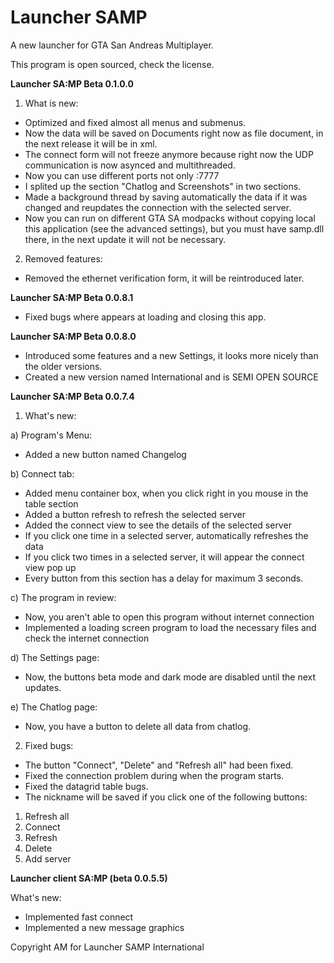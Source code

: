 # Launcher SAMP
A new launcher for GTA San Andreas Multiplayer. 

This program is open sourced, check the license. 

<b> Launcher SA:MP Beta 0.1.0.0 </b>
 
 1) What is new:
 + Optimized and fixed almost all menus and submenus.
 + Now the data will be saved on Documents right now as file document, in the next release it will be in xml.
 + The connect form will not freeze anymore because right now the UDP communication is now asynced and multithreaded.
 + Now you can use different ports not only :7777
 + I splited up the section "Chatlog and Screenshots" in two sections.
 + Made a background thread by saving automatically the data if it was changed and reupdates the connection with the selected server.
 + Now you can run on different GTA SA modpacks without copying local this application (see the advanced settings), but you must have samp.dll there, in the next update it will not be necessary.
 
 2) Removed features:
 + Removed the ethernet verification form, it will be reintroduced later.

<b> Launcher SA:MP Beta 0.0.8.1 </b>
 + Fixed bugs where appears at loading and closing this app.

<b> Launcher SA:MP Beta 0.0.8.0 </b>

+ Introduced some features and a new Settings, it looks more nicely than the older versions.
+ Created a new version named International and is SEMI OPEN SOURCE

<b> Launcher SA:MP Beta 0.0.7.4 </b>

1) What's new:

a) Program's Menu:
+ Added a new button named Changelog

b) Connect tab:
+ Added menu container box, when you click right in you mouse in the table section
+ Added a button refresh to refresh the selected server
+ Added the connect view to see the details of the selected server
+ If you click one time in a selected server, automatically refreshes the data
+ If you click two times in a selected server, it will appear the connect view pop up
+ Every button from this section has a delay for maximum 3 seconds.

c) The program in review:
+ Now, you aren't able to open this program without internet connection
+ Implemented a loading screen program to load the necessary files and check the internet connection

d) The Settings page:
+ Now, the buttons beta mode and dark mode are disabled until the next updates.

e) The Chatlog page:
+ Now, you have a button to delete all data from chatlog.

2) Fixed bugs:

+ The button "Connect", "Delete" and "Refresh all" had been fixed.
+ Fixed the connection problem during when the program starts. 
+ Fixed the datagrid table bugs.
+ The nickname will be saved if you click one of the following buttons:

1) Refresh all
2) Connect
3) Refresh
4) Delete
5) Add server

<b>Launcher client SA:MP (beta 0.0.5.5)</b>

What's new:

+ Implemented fast connect
+ Implemented a new message graphics

Copyright AM for Launcher SAMP International
